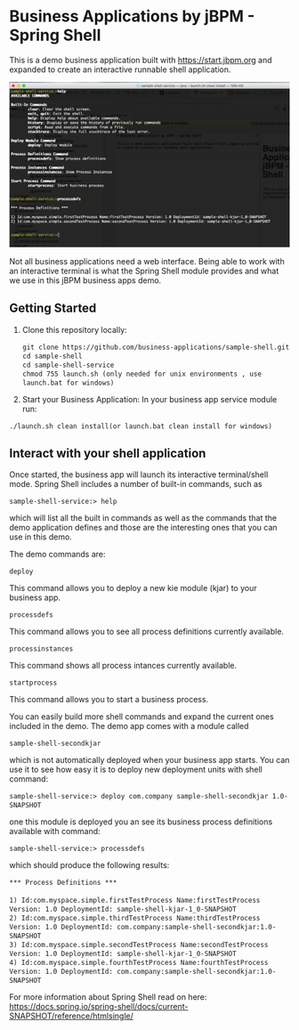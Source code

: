 # Business Applications by jBPM - Spring Shell

This is a demo business application built with https://start.jbpm.org and expanded
to create an interactive runnable shell application.
 
![Sample of demo](img/shell-demo.png?raw=true)

Not all business applications need a web interface. Being able to work with 
an interactive terminal is what the Spring Shell module provides and what we 
use in this jBPM business apps demo.

## Getting Started 
1. Clone this repository locally:
   
   ```
   git clone https://github.com/business-applications/sample-shell.git
   cd sample-shell
   cd sample-shell-service
   chmod 755 launch.sh (only needed for unix environments , use launch.bat for windows)
   ```
   
2. Start your Business Application:
In your business app service module run:
```
./launch.sh clean install(or launch.bat clean install for windows)
```

## Interact with your shell application
Once started, the business app will launch its interactive terminal/shell mode. 
Spring Shell includes a number of built-in commands, such as

```
sample-shell-service:> help
```
which will list all the built in commands as well as the commands that the demo application defines
and those are the interesting ones that you can use in this demo.

The demo commands are:

```
deploy
```
This command allows you to deploy a new kie module (kjar) to your business app.

```
processdefs
```
This command allows you to see all process definitions currently available.

```
processinstances
```
This command shows all process intances currently available.

```
startprocess
```
This command allows you to start a business process.

You can easily build more shell commands and expand the current ones included in the demo. 
The demo app comes with a module called 

```
sample-shell-secondkjar
```
which is not automatically deployed when your business app starts. You can use it 
to see how easy it is to deploy new deployment units with shell command:

```
sample-shell-service:> deploy com.company sample-shell-secondkjar 1.0-SNAPSHOT
```

one this module is deployed you an see its business process definitions available with command: 

```
sample-shell-service:> processdefs
```

which should produce the following results:

```
*** Process Definitions ***

1) Id:com.myspace.simple.firstTestProcess Name:firstTestProcess Version: 1.0 DeploymentId: sample-shell-kjar-1_0-SNAPSHOT
2) Id:com.myspace.simple.thirdTestProcess Name:thirdTestProcess Version: 1.0 DeploymentId: com.company:sample-shell-secondkjar:1.0-SNAPSHOT
3) Id:com.myspace.simple.secondTestProcess Name:secondTestProcess Version: 1.0 DeploymentId: sample-shell-kjar-1_0-SNAPSHOT
4) Id:com.myspace.simple.fourthTestProcess Name:fourthTestProcess Version: 1.0 DeploymentId: com.company:sample-shell-secondkjar:1.0-SNAPSHOT
```

For more information about Spring Shell read on here: https://docs.spring.io/spring-shell/docs/current-SNAPSHOT/reference/htmlsingle/